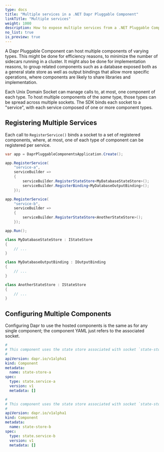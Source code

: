 ```yaml
---
type: docs
title: "Multiple services in a .NET Dapr Pluggable Component"
linkTitle: "Multiple services"
weight: 1000
description: How to expose multiple services from a .NET Pluggable Component
no_list: true
is_preview: true
---
```


A Dapr Pluggable Component can host multiple components of varying types. This might be done for efficiency reasons, to minimize the number of sidecars running in a cluster. It might also be done for implementation reasons, to group related components such as a database exposed both as a general state store as well as output bindings that allow more specific operations, where components are likely to share libraries and implementation.

Each Unix Domain Socket can manage calls to, at most, one component of each type. To host multiple components of the *same* type, those types can be spread across multiple sockets. The SDK binds each socket to a "service", with each service composed of one or more component types.

## Registering Multiple Services

Each call to `RegisterService()` binds a socket to a set of registered components, where, at most, one of each type of component can be registered per service.

```csharp
var app = DaprPluggableComponentsApplication.Create();

app.RegisterService(
    "service-a",
    serviceBuilder =>
    {
        serviceBuilder.RegisterStateStore<MyDatabaseStateStore>();
        serviceBuilder.RegisterBinding<MyDatabaseOutputBinding>();
    });

app.RegisterService(
    "service-b",
    serviceBuilder =>
    {
        serviceBuilder.RegisterStateStore<AnotherStateStore>();
    });

app.Run();

class MyDatabaseStateStore : IStateStore
{
    // ...
}

class MyDatabaseOutputBinding : IOutputBinding
{
    // ...
}

class AnotherStateStore : IStateStore
{
    // ...
}
```

## Configuring Multiple Components

Configuring Dapr to use the hosted components is the same as for any single component; the component YAML just refers to the associated socket.

```yaml
#
# This component uses the state store associated with socket `state-store-a`
#
apiVersion: dapr.io/v1alpha1
kind: Component
metadata:
  name: state-store-a
spec:
  type: state.service-a
  version: v1
  metadata: []
```

```yaml
#
# This component uses the state store associated with socket `state-store-b`
#
apiVersion: dapr.io/v1alpha1
kind: Component
metadata:
  name: state-store-b
spec:
  type: state.service-b
  version: v1
  metadata: []
```
